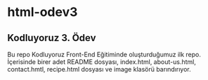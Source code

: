 # html-odev3
## Kodluyoruz 3. Ödev
Bu repo Kodluyoruz Front-End Eğitiminde oluşturduğumuz ilk repo. İçerisinde birer adet README dosyası, index.html, about-us.html, contact.hmtl, recipe.html dosyası ve image klasörü barındırıyor.